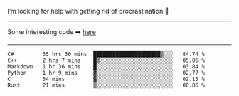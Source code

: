 I’m looking for help with getting rid of procrastination 🤔

-----

Some interesting code :arrow_right: [here](https://github.com/zhen8838/playground)

-----

<!--START_SECTION:waka-->

```text
C#         35 hrs 30 mins  █████████████████████▒░░░   84.74 %
C++        2 hrs 7 mins    █▒░░░░░░░░░░░░░░░░░░░░░░░   05.06 %
Markdown   1 hr 36 mins    █░░░░░░░░░░░░░░░░░░░░░░░░   03.84 %
Python     1 hr 9 mins     ▓░░░░░░░░░░░░░░░░░░░░░░░░   02.77 %
C          54 mins         ▓░░░░░░░░░░░░░░░░░░░░░░░░   02.15 %
Rust       21 mins         ▒░░░░░░░░░░░░░░░░░░░░░░░░   00.86 %
```

<!--END_SECTION:waka-->

<!--
**zhen8838/zhen8838** is a ✨ _special_ ✨ repository because its `README.md` (this file) appears on your GitHub profile.

Here are some ideas to get you started:

- 🔭 I’m currently working on ...
- 🌱 I’m currently learning ...
- 👯 I’m looking to collaborate on ...
 ...
- 💬 Ask me about ...
- 📫 How to reach me: ...
- 😄 Pronouns: ...
- ⚡ Fun fact: ...
-->
